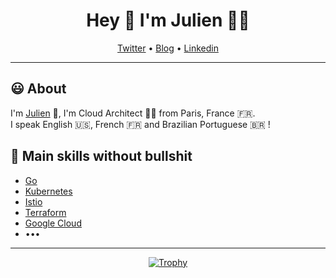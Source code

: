 <h1 align=center>Hey 👋 I'm Julien 🧑‍🚀</h1>

<p align=center>
  <a href=https://twitter.com/JulienBreux>Twitter</a> • 
  <a href=https://dev.to/JulienBreux>Blog</a> • 
  <a href=https://www.linkedin.com/in/JulienBreux>Linkedin</a>
</p>

---

## 😃 About

I'm [Julien](https://golang.fr/) 👋, I'm Cloud Architect 🧑‍🚀 from Paris, France 🇫🇷.<br>
I speak English 🇺🇸, French 🇫🇷 and Brazilian Portuguese 🇧🇷 !

## 🎸 Main skills without bullshit

- [Go](https://golang.org/)
- [Kubernetes](https://kubernetes.io/)
- [Istio](https://istio.io/)
- [Terraform](https://terraform.io/)
- [Google Cloud](https://cloud.google.com/)
- •••

---

<p align=center>
  <a href=https://github.com/JulienBreux/><img src=https://github-profile-trophy.vercel.app/?username=JulienBreux&theme=nord&column=7 alt=Trophy></a>
</p>
